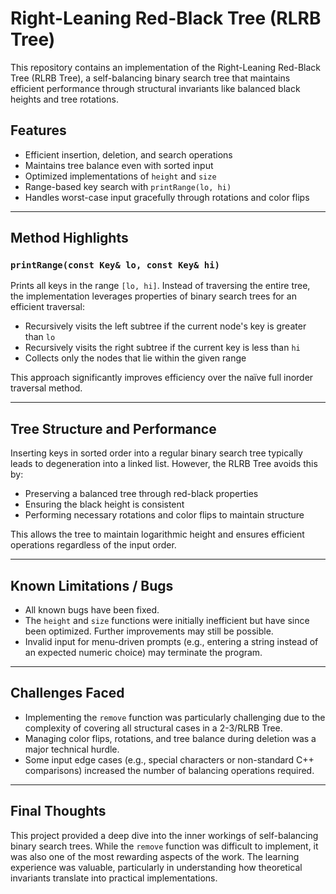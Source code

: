 # Right-Leaning Red-Black Tree (RLRB Tree)

This repository contains an implementation of the Right-Leaning Red-Black Tree (RLRB Tree), a self-balancing binary search tree that maintains efficient performance through structural invariants like balanced black heights and tree rotations.

## Features

- Efficient insertion, deletion, and search operations
- Maintains tree balance even with sorted input
- Optimized implementations of `height` and `size`
- Range-based key search with `printRange(lo, hi)`
- Handles worst-case input gracefully through rotations and color flips

---

## Method Highlights

### `printRange(const Key& lo, const Key& hi)`

Prints all keys in the range `[lo, hi]`. Instead of traversing the entire tree, the implementation leverages properties of binary search trees for an efficient traversal:
- Recursively visits the left subtree if the current node's key is greater than `lo`
- Recursively visits the right subtree if the current key is less than `hi`
- Collects only the nodes that lie within the given range

This approach significantly improves efficiency over the naïve full inorder traversal method.

---

## Tree Structure and Performance

Inserting keys in sorted order into a regular binary search tree typically leads to degeneration into a linked list. However, the RLRB Tree avoids this by:
- Preserving a balanced tree through red-black properties
- Ensuring the black height is consistent
- Performing necessary rotations and color flips to maintain structure

This allows the tree to maintain logarithmic height and ensures efficient operations regardless of the input order.

---

## Known Limitations / Bugs

- All known bugs have been fixed.
- The `height` and `size` functions were initially inefficient but have since been optimized. Further improvements may still be possible.
- Invalid input for menu-driven prompts (e.g., entering a string instead of an expected numeric choice) may terminate the program.

---

## Challenges Faced

- Implementing the `remove` function was particularly challenging due to the complexity of covering all structural cases in a 2-3/RLRB Tree.
- Managing color flips, rotations, and tree balance during deletion was a major technical hurdle.
- Some input edge cases (e.g., special characters or non-standard C++ comparisons) increased the number of balancing operations required.

---

## Final Thoughts

This project provided a deep dive into the inner workings of self-balancing binary search trees. While the `remove` function was difficult to implement, it was also one of the most rewarding aspects of the work. The learning experience was valuable, particularly in understanding how theoretical invariants translate into practical implementations.
